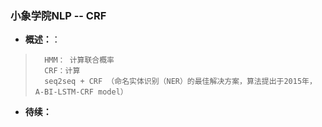 ### 小象学院NLP -- CRF
- **概述：**：
>       HMM： 计算联合概率
>       CRF：计算
>       seq2seq + CRF （命名实体识别（NER）的最佳解决方案，算法提出于2015年，A-BI-LSTM-CRF model）
>
>
>
>
>
>
>
>
>
>
>
>
>
>
>
>
>
>
>
>
>
>
>

- **待续：**
>
>
>
>
>
>
>
>
>
>
>
>
>
>
>
>
>
>
